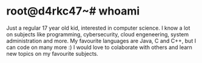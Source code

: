 # root@d4rkc47~# whoami
Just a regular 17 year old kid, interested in computer science. I know a lot on subjects like programming, cybersecurity, cloud engeneering, system administration and more. My favourite languages are Java, C and C++, but I can code on many more :) I would love to colaborate with others and learn new topics on my favourite subjects.
